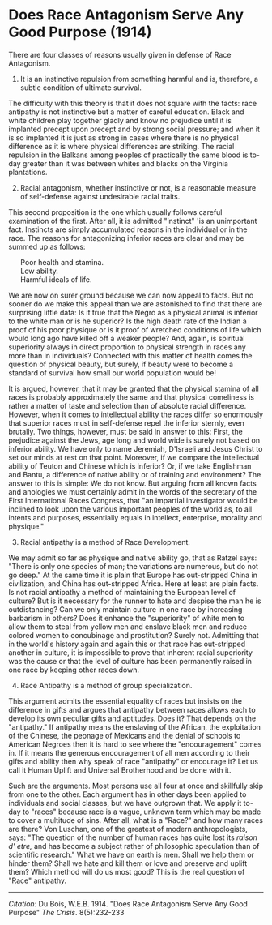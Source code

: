 # Does Race Antagonism Serve Any Good Purpose (1914)

There are four classes of reasons usually given in defense of Race Antagonism.

<ol start="1">
<li> It is an instinctive repulsion from something harmful and is, therefore, a subtle condition of ultimate survival.
</ol>

The difficulty with this theory is that it does not square with the facts: race antipathy is not instinctive but a matter of careful education. Black and white children play together gladly and know no prejudice until it is implanted precept upon precept and by strong social pressure; and when it is so implanted it is just as strong in cases where there is no physical difference as it is where physical differences are striking. The racial repulsion in the Balkans among peoples of practically the same blood is to-day greater than it was between whites and blacks on the Virginia plantations.

<ol start="2">
<li> Racial antagonism, whether instinctive or not, is a reasonable measure of self-defense against undesirable racial traits.
</ol>

This second proposition is the one which usually follows careful examination of the first. After all, it is admitted "instinct" 'is an unimportant fact. Instincts are simply accumulated reasons in the individual or in the race. The reasons for antagonizing inferior races are clear and may be summed up as follows:

<ul style="list-style: none;">
<li> Poor health and stamina.
<li> Low ability.
<li> Harmful ideals of life.
</ul>

We are now on surer ground because we can now appeal to facts. But no sooner do we make this appeal than we are astonished to find that there are surprising little data: Is it true that the Negro as a physical animal is inferior to the white man or is he superior? Is the high death rate of the Indian a proof of his poor physique or is it proof of wretched conditions of life which would long ago have killed off a weaker people? And, again, is spiritual superiority always in direct proportion to physical strength in races any more than in individuals? Connected with this matter of health comes the question of physical beauty, but surely, if beauty were to become a standard of survival how small our world population would be!

It is argued, however, that it may be granted that the physical stamina of all races is probably approximately the same and that physical comeliness is rather a matter of taste and selection than of absolute racial difference. However, when it comes to intellectual ability the races differ so enormously that superior races must in self-defense repel the inferior sternly, even brutally. Two things, however, must be said in answer to this: First, the prejudice against the Jews, age long and world wide is surely not based on inferior ability. We have only to name Jeremiah, D'Israeli and Jesus Christ to set our minds at rest on that point. Moreover, if we compare the intellectual ability of Teuton and Chinese which is inferior? Or, if we take Englishman and Bantu,  a difference of native ability or of training and environment? The answer to this is simple: We do not know. But arguing from all known facts and anologies we must certainly admit in the words of the secretary of the First International Races Congress, that "an impartial investigator would be inclined to look upon the various important peoples of the world as, to all intents and purposes, essentially equals in intellect, enterprise, morality and physique."

<ol start="3">
<li> Racial antipathy is a method of Race Development.
</ol>

We may admit so far as physique and native ability go, that as Ratzel says: "There is only one species of man; the variations are numerous, but do not go deep." At the same time it is plain that Europe has out-stripped China in civilization, and China has out-stripped Africa. Here at least are plain facts. Is not racial antipathy a method of maintaining the European level of culture? But is it necessary for the runner to hate and despise the man he is outdistancing? Can we only maintain culture in one race by increasing barbarism in others? Does it enhance the "superiority" of white men to allow them to steal from yellow men and enslave black men and reduce colored women to concubinage and prostitution? Surely not. Admitting that in the world's history again and again this or that race has out-stripped another in culture, it is impossible to prove that inherent racial superiority was the cause or that the level of culture has been permanently raised in one race by keeping other races down.

<ol start="4">
<li> Race Antipathy is a method of group specialization.
</ol>

This argument admits the essential equality of races but insists on the difference in gifts and argues that antipathy between races allows each to develop its own peculiar gifts and aptitudes. Does it? That depends on the "antipathy." If antipathy means the enslaving of the African, the exploitation of the Chinese, the peonage of Mexicans and the denial of schools to American Negroes then it is hard to see where the "encouragement" comes in. If it means the generous encouragement of all men according to their gifts and ability then why speak of race "antipathy" or encourage it? Let us call it Human Uplift and Universal Brotherhood and be done with it.

Such are the arguments. Most persons use all four at once and skillfully skip from one to the other. Each argument has in other days been applied to individuals and social classes, but we have outgrown that. We apply it to-day to "races" because race is a vague, unknown term which may be made to cover a multitude of sins. After all, what is a "Race?" and how many races are there? Von Luschan, one of the greatest of modern anthropologists, says: "The question of the number of human races has quite lost its *raison d' etre,* and has become a subject rather of philosophic speculation than of scientific research." What we have on earth is men. Shall we help them or hinder them? Shall we hate and kill them or love and preserve and uplift them? Which method will do us most good? This is the real question of "Race" antipathy.

_________________
*Citation:* Du Bois, W.E.B. 1914. "Does Race Antagonism Serve Any Good Purpose" *The Crisis*. 8(5):232-233

